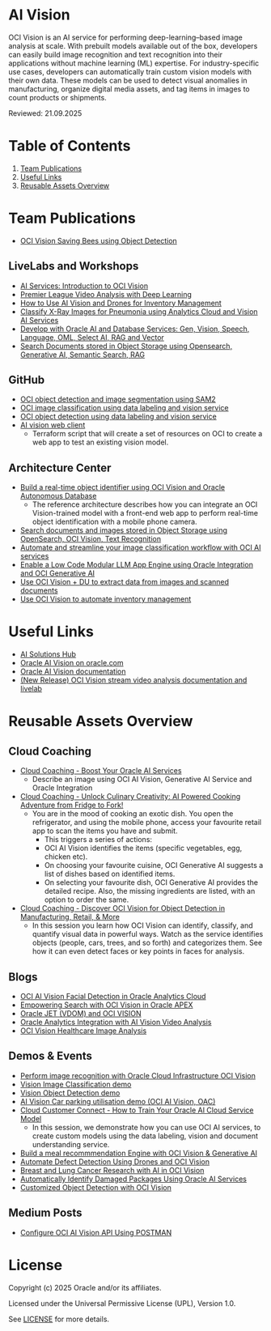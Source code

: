 # AI Vision
 
OCI Vision is an AI service for performing deep-learning–based image analysis at scale. With prebuilt models available out of the box, developers can easily build image recognition and text recognition into their applications without machine learning (ML) expertise. For industry-specific use cases, developers can automatically train custom vision models with their own data. These models can be used to detect visual anomalies in manufacturing, organize digital media assets, and tag items in images to count products or shipments.
 
Reviewed: 21.09.2025

# Table of Contents
 
1. [Team Publications](#team-publications)
2. [Useful Links](#useful-links)
3. [Reusable Assets Overview](#reusable-assets-overview)
 
# Team Publications

- [OCI Vision Saving Bees using Object Detection](https://www.linkedin.com/pulse/saving-bees-using-ai-one-object-time-ismail-syed/)

## LiveLabs and Workshops
 
- [AI Services: Introduction to OCI Vision](https://apexapps.oracle.com/pls/apex/r/dbpm/livelabs/view-workshop?wid=931&clear=RR,180&session=101189893786132)
- [Premier League Video Analysis with Deep Learning](https://apexapps.oracle.com/pls/apex/r/dbpm/livelabs/view-workshop?wid=3489&clear=RR,180&session=101189893786132)
- [How to Use AI Vision and Drones for Inventory Management](https://go.oracle.com/LP=135420)
- [Classify X-Ray Images for Pneumonia using Analytics Cloud and Vision AI Services](https://apexapps.oracle.com/pls/apex/r/dbpm/livelabs/view-workshop?wid=3576)
- [Develop with Oracle AI and Database Services: Gen, Vision, Speech, Language, OML, Select AI, RAG and Vector](https://apexapps.oracle.com/pls/apex/r/dbpm/livelabs/view-workshop?wid=3874&clear=RR,180&session=10041712875174)
- [Search Documents stored in Object Storage using Opensearch, Generative AI, Semantic Search, RAG](https://apexapps.oracle.com/pls/apex/r/dbpm/livelabs/view-workshop?wid=3762)

## GitHub

- [OCI object detection and image segmentation using SAM2](.ai-vision-and-sam/)
- [OCI image classification using data labeling and vision service](https://github.com/carlgira/oci-image-classification)
- [OCI object detection using data labeling and vision service](https://github.com/carlgira/oci-object-detection) 
- [AI vision web client](https://github.com/oracle-devrel/oci-tf-vision-web-client)
    - Terraform script that will create a set of resources on OCI to create a web app to test an existing vision model.

## Architecture Center

- [Build a real-time object identifier using OCI Vision and Oracle Autonomous Database](https://docs.oracle.com/en/solutions/realtime-ocivision-object-identification/index.html)
    - The reference architecture describes how you can integrate an OCI Vision-trained model with a front-end web app to perform real-time object identification with a mobile phone camera. 
- [Search documents and images stored in Object Storage using OpenSearch, OCI Vision, Text Recognition](https://docs.oracle.com/en/solutions/oci-opensearch-vision/index.html)
- [Automate and streamline your image classification workflow with OCI AI services](https://docs.oracle.com/en/solutions/automate-image-classification-workflow-with-ai/index.html)
- [Enable a Low Code Modular LLM App Engine using Oracle Integration and OCI Generative AI](https://docs.oracle.com/en/solutions/oci-generative-ai-integration/index.html)
- [Use OCI Vision + DU to extract data from images and scanned documents](https://docs.oracle.com/en/solutions/ai-vision-extract-data/index.html)
- [Use OCI Vision to automate inventory management](https://docs.oracle.com/en/solutions/oci-vision-inventory/index.html)

# Useful Links
 
- [AI Solutions Hub](https://www.oracle.com/artificial-intelligence/solutions/)
- [Oracle AI Vision on oracle.com](https://www.oracle.com/uk/artificial-intelligence/vision/)
- [Oracle AI Vision documentation](https://docs.oracle.com/en-us/iaas/vision/vision/using/home.htm)
- [(New Release) OCI Vision stream video analysis documentation and livelab](https://docs.oracle.com/en-us/iaas/Content/vision/using/video-stream-processing-top.htm)

# Reusable Assets Overview

## Cloud Coaching

- [Cloud Coaching - Boost Your Oracle AI Services](https://youtu.be/VVWTqqlIEhg)
    - Describe an image using OCI AI Vision, Generative AI Service and Oracle Integration 
- [Cloud Coaching - Unlock Culinary Creativity: AI Powered Cooking Adventure from Fridge to Fork!](https://www.youtube.com/watch?v=tRVwTLKS4rE&t)
    - You are in the mood of cooking an exotic dish. You open the refrigerator, and using the mobile phone, access your favourite retail app to scan the items you have and submit. 
      -  This triggers a series of actions:
      -  OCI AI Vision identifies the items (specific vegetables, egg, chicken etc).
      -  On choosing your favourite cuisine, OCI Generative AI suggests a list of dishes based on identified items.
      -  On selecting your favourite dish, OCI Generative AI provides the detailed recipe. Also, the missing ingredients are listed, with an option to order the same. 
- [Cloud Coaching - Discover OCI Vision for Object Detection in Manufacturing, Retail, & More](https://www.youtube.com/watch?v=lHH_1MXGOc0)
    - In this session you learn how OCI Vision can identify, classify, and quantify visual data in powerful ways. Watch as the service identifies objects (people, cars, trees, and so forth) and categorizes them. See how it can even detect faces or key points in faces for analysis.

## Blogs

- [OCI AI Vision Facial Detection in Oracle Analytics Cloud](https://blogs.oracle.com/analytics/post/ai-vision-facial-detection-in-oac)
- [Empowering Search with OCI Vision in Oracle APEX](https://blogs.oracle.com/apex/post/empowering-search-with-oci-vision-in-oracle-apex)
- [Oracle JET (VDOM) and OCI VISION](https://blogs.oracle.com/developers/post/oracle-jet-vdom-and-oci-vision)
- [Oracle Analytics Integration with AI Vision Video Analysis](https://blogs.oracle.com/analytics/post/analyze-videos-with-oracle-ai-video-and-oracle-analytics)
- [OCI Vision Healthcare Image Analysis](https://blogs.oracle.com/ai-and-datascience/post/advancing-healthcare-image-analysis-on-oci)

## Demos & Events

- [Perform image recognition with Oracle Cloud Infrastructure OCI Vision](https://youtu.be/G11INIVtlMY?si=ixMoLE2jSq7f_Iyi) 
- [Vision Image Classification demo](https://youtu.be/9_NSumsQcMs)
- [Vision Object Detection demo](https://youtu.be/iiuluuOlAKc)
- [AI Vision Car parking utilisation demo (OCI AI Vision, OAC)](https://youtu.be/VlZDaUC2Jus)
- [Cloud Customer Connect - How to Train Your Oracle AI Cloud Service Model](https://community.oracle.com/customerconnect/events/604740-oci-how-to-train-your-oracle-ai-cloud-service-model)
    - In this session, we demonstrate how you can use OCI AI services, to create custom models using the data labeling, vision and document understanding service.
- [Build a meal recommmendation Engine with OCI Vision & Generative AI](https://www.oracle.com/artificial-intelligence/build-a-meal-recommendation-engine-with-ai/)
- [Automate Defect Detection Using Drones and OCI Vision](https://www.oracle.com/artificial-intelligence/automate-defect-detection-with-drones/)
- [Breast and Lung Cancer Research with AI in OCI Vision](https://www.oracle.com/artificial-intelligence/early-detection-cancer-with-oci-vision/)
- [Automatically Identify Damaged Packages Using Oracle AI Services](https://www.oracle.com/artificial-intelligence/identify-damaged-packages-with-ai/)
- [Customized Object Detection with OCI Vision](https://www.oracle.com/artificial-intelligence/ai-vision-for-object-detection/)

## Medium Posts

- [Configure OCI AI Vision API Using POSTMAN](https://medium.com/@nitish.joshi_74493/configure-oci-ai-vision-api-using-postman-27dabe39a5a7)
 
# License
 
Copyright (c) 2025 Oracle and/or its affiliates.
 
Licensed under the Universal Permissive License (UPL), Version 1.0.
 
See [LICENSE](https://github.com/oracle-devrel/technology-engineering/blob/main/LICENSE) for more details.
